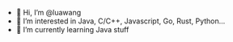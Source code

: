 - 👋 Hi, I’m @luawang
- 👀 I’m interested in Java, C/C++, Javascript, Go, Rust, Python...
- 🌱 I’m currently learning Java stuff


<!-- - 💞️ I’m looking to collaborate on ...
- 📫 How to reach me ... -->

<!---
luawang/luawang is a ✨ special ✨ repository because its `README.md` (this file) appears on your GitHub profile.
You can click the Preview link to take a look at your changes.
--->
